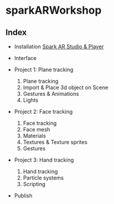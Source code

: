 # sparkARWorkshop

## Index
- Installation [Spark AR Studio & Player](https://sparkar.facebook.com/ar-studio/learn/documentation/downloads/)
- Interface
- Project 1: Plane tracking
    1. Plane tracking
    2. Import & Place 3d object on Scene
    3. Gestures & Animations
    4. Lights

- Project 2: Face tracking
    1. Face tracking
    2. Face mesh
    3. Materials
    4. Textures & Texture sprites
    5. Gestures

- Project 3: Hand tracking
    1. Hand tracking
    2. Particle systems
    3. Scripting
- Publish

